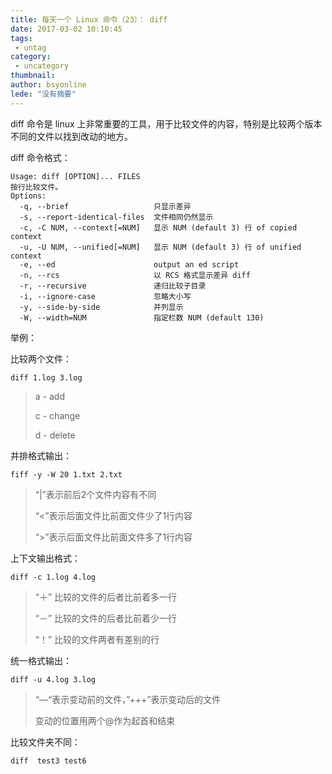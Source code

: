 ```yaml
---
title: 每天一个 Linux 命令（23）： diff
date: 2017-03-02 10:10:45
tags:
 - untag
category: 
 - uncategory
thumbnail: 
author: bsyonline
lede: "没有摘要"
---
```



diff 命令是 linux 上非常重要的工具，用于比较文件的内容，特别是比较两个版本不同的文件以找到改动的地方。



<!-- more -->

diff 命令格式：

```shell
Usage: diff [OPTION]... FILES
按行比较文件。
Options:
  -q, --brief                   只显示差异
  -s, --report-identical-files  文件相同仍然显示
  -c, -C NUM, --context[=NUM]   显示 NUM (default 3) 行 of copied context
  -u, -U NUM, --unified[=NUM]   显示 NUM (default 3) 行 of unified context
  -e, --ed                      output an ed script
  -n, --rcs                     以 RCS 格式显示差异 diff
  -r, --recursive               递归比较子目录
  -i, --ignore-case             忽略大小写
  -y, --side-by-side            并列显示
  -W, --width=NUM               指定栏数 NUM (default 130) 
```

举例：

比较两个文件：

```shell
diff 1.log 3.log
```
> a - add
>
> c - change
>
> d - delete

并排格式输出：

```shell
fiff -y -W 20 1.txt 2.txt
```
> “|”表示前后2个文件内容有不同
>
> “<”表示后面文件比前面文件少了1行内容
>
> “>”表示后面文件比前面文件多了1行内容

上下文输出格式：

```shell
diff -c 1.log 4.log
```

> “＋” 比较的文件的后者比前着多一行
>
> “－” 比较的文件的后者比前着少一行
>
> “！” 比较的文件两者有差别的行

统一格式输出：

```
diff -u 4.log 3.log
```

> “—“表示变动前的文件，”+++”表示变动后的文件
>
> 变动的位置用两个@作为起首和结束

比较文件夹不同：

```
diff  test3 test6  
```

